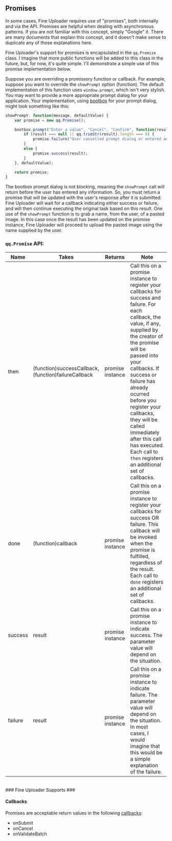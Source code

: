 ## Promises ##

In some cases, Fine Uploader requires use of "promises", both internally and via the API.  Promises are helpful when
dealing with asynchronous patterns.  If you are not familiar with this concept, simply "Google" it.  There are many documents
that explain this concept, and it doesn't make sense to duplicate any of those explanations here.

Fine Uploader's support for promises is encapsulated in the `qq.Promise` class.  I imagine that more public functions
will be added to this class in the future, but, for now, it's quite simple.  I'll demonstrate a simple use of this promise
implementation below.

Suppose you are overriding a promissory function or callback.  For example, suppose you want to override the `showPrompt`
option (function).  The default implementation of this function uses `window.prompt`, which isn't very stylish.  You may want
to provide a more appropriate prompt dialog for your application.  Your implementation, using [bootbox](http://bootboxjs.com/)
for your prompt dialog, might look something like this:

```javascript
showPrompt: function(message, defaultValue) {
    var promise = new qq.Promise();

    bootbox.prompt("Enter a value", "Cancel", "Confirm", function(result) {
        if (result === null || qq.trimStr(result).length === 0) {
            promise.failure("User cancelled prompt dialog or entered an empty string.");
        }
        else {
            promise.success(result);
        }
    }, defaultValue);

    return promise;
}
```

The bootbox prompt dialog is not blocking, meaning the `showPrompt` call will return before the user has entered any
information.  So, you must return a promise that will be updated with the user's response after it is submitted.  Fine
Uploader will wait for a callback indicating either success or failure, and will then continue executing the original task
based on this result.  One use of the `showPrompt` function is to grab a name, from the user, of a pasted image.  In this case
once the result has been updated on the promise instance, Fine Uploader will proceed to upload the pasted image using the
name supplied by the user.


### `qq.Promise` API: ###
<table>
    <thead>
        <tr>
            <th>Name</th>
            <th>Takes</th>
            <th>Returns</th>
            <th>Note</th>
        </tr>
    </thead>
    <tbody>
        <tr>
            <td>then</td>
            <td>(function)successCallback, (function)failureCallback</td>
            <td>promise instance</td>
            <td>Call this on a promise instance to register your callbacks for success and failure.  For each callback,
            the value, if any, supplied by the creator of the promise will be passed into your callbacks.  If success or
            failure has already ocurred before you register your callbacks, they will be called immediately after this
            call has executed.  Each call to <code>then</code> registers an additional set of callbacks.</td>
        </tr>
        <tr>
            <td>done</td>
            <td>(function)callback</td>
            <td>promise instance</td>
            <td>Call this on a promise instance to register your callbacks for success OR failure.  This callback will be
            invoked when the promise is fulfilled, regardless of the result.  Each call to <code>done</code> registers an
            additional set of callbacks.</td>
        </tr>
        <tr>
            <td>success</td>
            <td>result</td>
            <td>promise instance</td>
            <td>Call this on a promise instance to indicate success.  The parameter value will depend on the situation.</td>
        </tr>
        <tr>
            <td>failure</td>
            <td>result</td>
            <td>promise instance</td>
            <td>Call this on a promise instance to indicate failure.  The parameter value will depend on the situation.
            In most cases, I would imagine that this would be a simple explanation of the failure.</td>
        </tr>
    </tbody>
</table>


<br/>
### Fine Uploader Supports ###

#### Callbacks ####

Promises are acceptable return values in the following [callbacks](callbacks.md):
* onSubmit
* onCancel
* onValidateBatch